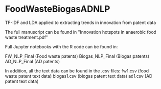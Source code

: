 # FoodWasteBiogasADNLP
TF-IDF and LDA applied to extracting trends in innovation from patent data

The full manuscript can be found in "Innovation hotspots in anaerobic food waste treatment.pdf"

Full Jupyter notebooks with the R code can be found in:

FW_NLP_Final (Food waste patents)
Biogas_NLP_Final (Biogas patents)
AD_NLP_Final (AD patents)

In addition, all the text data can be found in the .csv files:
fw1.csv (food waste patent text data)
biogas1.csv (biogas patent text data)
ad1.csv (AD patent text data)
